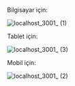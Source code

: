 Bilgisayar için:

![localhost_3001_ (1)](https://user-images.githubusercontent.com/63422193/161398675-06046aaa-f3b5-4bf8-855b-6d48f725458b.png)


Tablet için:


![localhost_3001_ (3)](https://user-images.githubusercontent.com/63422193/161398771-e36eff28-7c11-4dbb-8dba-32ae6f2e5383.png)



Mobil için: 

![localhost_3001_ (2)](https://user-images.githubusercontent.com/63422193/161398784-c0b9b574-c887-44cf-ab81-1f4f3df36530.png)
